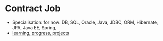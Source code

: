 # Contract Job
- Specialisation: for now: DB, SQL, Oracle, Java, JDBC, ORM, Hibernate, JPA, Java EE, Spring, 
- [learning, progress, projects](projects)
